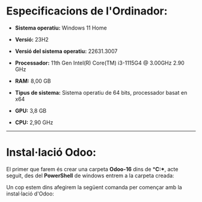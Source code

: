 # Especificacions de l'Ordinador:

*   **Sistema operatiu:**  Windows 11 Home

*   **Versió:** 23H2

*   **Versió del sistema operatiu:** 22631.3007

*   **Processador:** 11th Gen Intel(R) Core(TM) i3-1115G4 @ 3.00GHz 2.90 GHz

*   **RAM:** 8,00 GB

*   **Tipus de sistema:** Sistema operatiu de 64 bits, processador basat en x64

*   **GPU:** 3,8 GB

*   **CPU:** 2,90 GHz

***

# Instal·lació Odoo:

El primer que farem és crear una carpeta **Odoo-16** dins de ***C:\***, acte seguit, des del **PowerShell** de windows entrem a la carpeta creada:


Un cop estem dins afegirem la següent comanda per començar amb la instal·lació d'Odoo:
